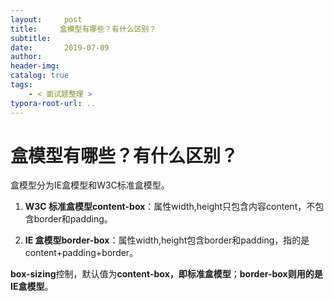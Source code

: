 ```yaml
---
layout:     post
title:     盒模型有哪些？有什么区别？
subtitle:  
date:       2019-07-09
author:     
header-img: 
catalog: true
tags:
    - < 面试题整理 >
typora-root-url: ..
---
```




# 盒模型有哪些？有什么区别？



盒模型分为IE盒模型和W3C标准盒模型。

1. **W3C 标准盒模型content-box**：属性width,height只包含内容content，不包含border和padding。

2. **IE 盒模型border-box**：属性width,height包含border和padding，指的是content+padding+border。

**box-sizing**控制，默认值为**content-box，即标准盒模型**；**border-box则用的是IE盒模型**。


